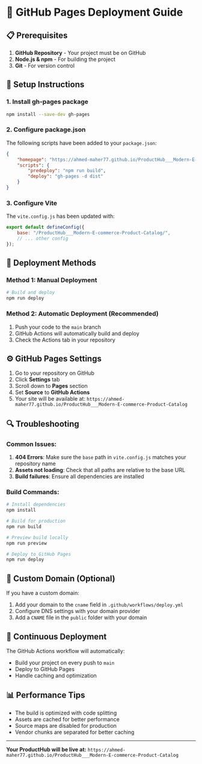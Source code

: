 # 🚀 GitHub Pages Deployment Guide

## 📋 Prerequisites

1. **GitHub Repository** - Your project must be on GitHub
2. **Node.js & npm** - For building the project
3. **Git** - For version control

## 🔧 Setup Instructions

### 1. Install gh-pages package

```bash
npm install --save-dev gh-pages
```

### 2. Configure package.json

The following scripts have been added to your `package.json`:

```json
{
	"homepage": "https://ahmed-maher77.github.io/ProductHub___Modern-E-commerce-Product-Catalog",
	"scripts": {
		"predeploy": "npm run build",
		"deploy": "gh-pages -d dist"
	}
}
```

### 3. Configure Vite

The `vite.config.js` has been updated with:

```javascript
export default defineConfig({
	base: "/ProductHub___Modern-E-commerce-Product-Catalog/",
	// ... other config
});
```

## 🚀 Deployment Methods

### Method 1: Manual Deployment

```bash
# Build and deploy
npm run deploy
```

### Method 2: Automatic Deployment (Recommended)

1. Push your code to the `main` branch
2. GitHub Actions will automatically build and deploy
3. Check the Actions tab in your repository

## ⚙️ GitHub Pages Settings

1. Go to your repository on GitHub
2. Click **Settings** tab
3. Scroll down to **Pages** section
4. Set **Source** to **GitHub Actions**
5. Your site will be available at: `https://ahmed-maher77.github.io/ProductHub___Modern-E-commerce-Product-Catalog`

## 🔍 Troubleshooting

### Common Issues:

1. **404 Errors**: Make sure the `base` path in `vite.config.js` matches your repository name
2. **Assets not loading**: Check that all paths are relative to the base URL
3. **Build failures**: Ensure all dependencies are installed

### Build Commands:

```bash
# Install dependencies
npm install

# Build for production
npm run build

# Preview build locally
npm run preview

# Deploy to GitHub Pages
npm run deploy
```

## 📱 Custom Domain (Optional)

If you have a custom domain:

1. Add your domain to the `cname` field in `.github/workflows/deploy.yml`
2. Configure DNS settings with your domain provider
3. Add a `CNAME` file in the `public` folder with your domain

## 🔄 Continuous Deployment

The GitHub Actions workflow will automatically:

-   Build your project on every push to `main`
-   Deploy to GitHub Pages
-   Handle caching and optimization

## 📊 Performance Tips

-   The build is optimized with code splitting
-   Assets are cached for better performance
-   Source maps are disabled for production
-   Vendor chunks are separated for better caching

---

**Your ProductHub will be live at:** `https://ahmed-maher77.github.io/ProductHub___Modern-E-commerce-Product-Catalog`
